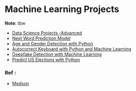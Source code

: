 # Machine Learning Projects

**Note:** tbw


* [Data Science Projects -Advanced]()
* [Next Word Prediction Model](https://thecleverprogrammer.com/2020/07/20/next-word-prediction-model/)
* [Age and Gender Detection with Python](https://thecleverprogrammer.com/2020/10/29/age-and-gender-detection-with-python/)
* [Autocorrect Keyboard with Python and Machine Learning](https://thecleverprogrammer.com/2020/10/04/autocorrect-with-python/)
* [Deepfake Detection with Machine Learning](https://thecleverprogrammer.com/2020/10/03/deepfake-detection-with-python/)
* [Predict US Elections with Python](https://thecleverprogrammer.com/2020/10/01/predict-us-elections-with-python/)

### Ref :

  * [Medium](https://medium.com/the-innovation/130-machine-learning-projects-solved-and-explained-605d188fb392)

